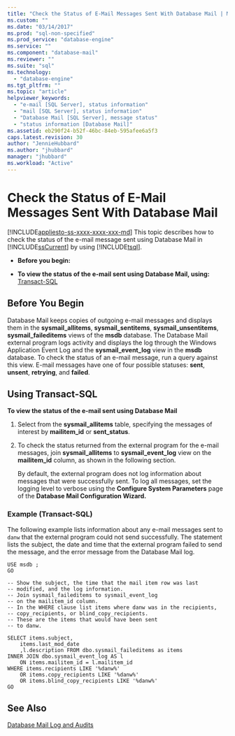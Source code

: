 ```yaml
---
title: "Check the Status of E-Mail Messages Sent With Database Mail | Microsoft Docs"
ms.custom: ""
ms.date: "03/14/2017"
ms.prod: "sql-non-specified"
ms.prod_service: "database-engine"
ms.service: ""
ms.component: "database-mail"
ms.reviewer: ""
ms.suite: "sql"
ms.technology: 
  - "database-engine"
ms.tgt_pltfrm: ""
ms.topic: "article"
helpviewer_keywords: 
  - "e-mail [SQL Server], status information"
  - "mail [SQL Server], status information"
  - "Database Mail [SQL Server], message status"
  - "status information [Database Mail]"
ms.assetid: eb290f24-b52f-46bc-84eb-595afee6a5f3
caps.latest.revision: 30
author: "JennieHubbard"
ms.author: "jhubbard"
manager: "jhubbard"
ms.workload: "Active"
---
```

# Check the Status of E-Mail Messages Sent With Database Mail
[!INCLUDE[appliesto-ss-xxxx-xxxx-xxx-md](../../includes/appliesto-ss-xxxx-xxxx-xxx-md.md)]
  This topic describes how to check the status of the e-mail message sent using Database Mail  in [!INCLUDE[ssCurrent](../../includes/sscurrent-md.md)] by using [!INCLUDE[tsql](../../includes/tsql-md.md)].  
  
-   **Before you begin:**  
  
-   **To view the status of the e-mail sent using Database Mail, using:**  [Transact-SQL](#TsqlProcedure)  
  
##  <a name="BeforeYouBegin"></a> Before You Begin  
 Database Mail keeps copies of outgoing e-mail messages and displays them in the **sysmail_allitems**, **sysmail_sentitems**, **sysmail_unsentitems**, **sysmail_faileditems** views of the **msdb** database. The Database Mail external program logs activity and displays the log through the Windows Application Event Log and the **sysmail_event_log** view in the **msdb** database. To check the status of an e-mail message, run a query against this view. E-mail messages have one of four possible statuses: **sent**, **unsent**, **retrying**, and **failed**.  
  
##  <a name="TsqlProcedure"></a> Using Transact-SQL  
 **To view the status of the e-mail sent using Database Mail**  
  
1.  Select from the **sysmail_allitems** table, specifying the messages of interest by **mailitem_id** or **sent_status**.  
  
2.  To check the status returned from the external program for the e-mail messages, join **sysmail_allitems** to **sysmail_event_log** view on the **mailitem_id** column, as shown in the following section.  
  
     By default, the external program does not log information about messages that were successfully sent. To log all messages, set the logging level to verbose using the **Configure System Parameters** page of the **Database Mail Configuration Wizard.**  
  
###  <a name="TsqlExample"></a> Example (Transact-SQL)  
 The following example lists information about any e-mail messages sent to `danw` that the external program could not send successfully. The statement lists the subject, the date and time that the external program failed to send the message, and the error message from the Database Mail log.  
  
```  
USE msdb ;  
GO  
  
-- Show the subject, the time that the mail item row was last  
-- modified, and the log information.  
-- Join sysmail_faileditems to sysmail_event_log   
-- on the mailitem_id column.  
-- In the WHERE clause list items where danw was in the recipients,  
-- copy_recipients, or blind_copy_recipients.  
-- These are the items that would have been sent  
-- to danw.  
  
SELECT items.subject,  
    items.last_mod_date  
    ,l.description FROM dbo.sysmail_faileditems as items  
INNER JOIN dbo.sysmail_event_log AS l  
    ON items.mailitem_id = l.mailitem_id  
WHERE items.recipients LIKE '%danw%'    
    OR items.copy_recipients LIKE '%danw%'   
    OR items.blind_copy_recipients LIKE '%danw%'  
GO  
```  
  
## See Also  
 [Database Mail Log and Audits](../../relational-databases/database-mail/database-mail-log-and-audits.md)  
  
  
